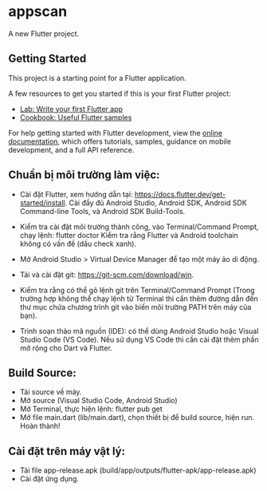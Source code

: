 # appscan

A new Flutter project.

## Getting Started

This project is a starting point for a Flutter application.

A few resources to get you started if this is your first Flutter project:

- [Lab: Write your first Flutter app](https://docs.flutter.dev/get-started/codelab)
- [Cookbook: Useful Flutter samples](https://docs.flutter.dev/cookbook)

For help getting started with Flutter development, view the
[online documentation](https://docs.flutter.dev/), which offers tutorials,
samples, guidance on mobile development, and a full API reference.

## Chuẩn bị môi trường làm việc:
- Cài đặt Flutter, xem hướng dẫn tại: https://docs.flutter.dev/get-started/install. Cài đầy đủ
Android Studio, Android SDK, Android SDK Command-line Tools, và Android SDK Build-Tools.

- Kiểm tra cài đặt môi trường thành công, vào Terminal/Command Prompt, chạy lệnh: flutter doctor
Kiểm tra rằng Flutter và Android toolchain không có vấn đề (dấu check xanh).

- Mở Android Studio > Virtual Device Manager để tạo một máy ảo di động.

- Tải và cài đặt git: https://git-scm.com/download/win.

- Kiểm tra rằng có thể gõ lệnh git trên Terminal/Command Prompt
(Trong trường hợp không thể chạy lệnh từ Terminal thì cần thêm đường dẫn đến thư mục chứa
chương trình git vào biến môi trường PATH trên máy của bạn).

- Trình soạn thảo mã nguồn (IDE): có thể dùng Android Studio hoặc Visual Studio Code (VS
Code). Nếu sử dụng VS Code thì cần cài đặt thêm phần mở rộng cho Dart và Flutter.

## Build Source:
- Tải source về máy.
- Mở source (Visual Studio Code, Android Studio)
- Mở Terminal, thực hiện lệnh: flutter pub get
- Mở file main.dart (lib/main.dart), chọn thiết bị để build source, hiện run.
Hoàn thành!

## Cài đặt trên máy vật lý:
- Tải file app-release.apk (build/app/outputs/flutter-apk/app-release.apk)
- Cài đặt ứng dụng.

